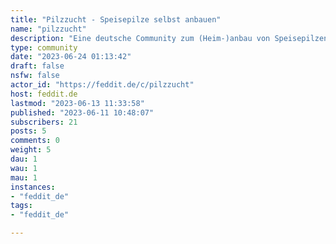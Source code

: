 ```yaml
---
title: "Pilzzucht - Speisepilze selbst anbauen" 
name: "pilzzucht"
description: "Eine deutsche Community zum (Heim-)anbau von Speisepilzen.Postet hier eure Diskussionen und Fragen zum Thema Experimente, Erfolge, Fotos, Nährmedien, und vielem mehr! 🍄Regeln:- Posts bitte wenn möglich mit Tags markieren, z.B. [Technik] oder [Anfänger]- Kein Handel von professionellen, profitorientierten Händlern. Der (Tausch-)Handel unter Hobbyzüchtern (Kulturen, Equipment, usw.) ist aber erlaubt! Kaufempfehlungen sind auch erlaubt, solange es keine Werbung ist.- Etikette beachtenAus Legalitätsgründen dürfen hier ausschließlich Speisepilze (Austernpilze, Lions Mane, Shiitake, etc.) gepostet und besprochen werden, da wir keine Anleitung für Illegales geben und gebannt werden wollen.Für den Anbau von halluzinogenen Pilzen könnte es eine alternative Community geben."
type: community
date: "2023-06-24 01:13:42"
draft: false
nsfw: false
actor_id: "https://feddit.de/c/pilzzucht"
host: feddit.de
lastmod: "2023-06-13 11:33:58"
published: "2023-06-11 10:48:07"
subscribers: 21
posts: 5
comments: 0
weight: 5
dau: 1
wau: 1
mau: 1
instances:
- "feddit_de"
tags: 
- "feddit_de"

---
```

